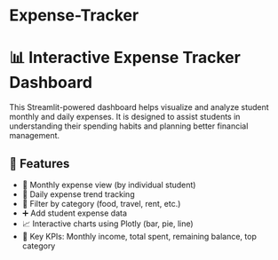 # Expense-Tracker
# 📊 Interactive Expense Tracker Dashboard

This Streamlit-powered dashboard helps visualize and analyze student monthly and daily expenses. It is designed to assist students in understanding their spending habits and planning better financial management.

## 🚀 Features

- 📅 Monthly expense view (by individual student)
- 📆 Daily expense trend tracking
- 📂 Filter by category (food, travel, rent, etc.)
- ➕ Add student expense data
- 📈 Interactive charts using Plotly (bar, pie, line)
- 📌 Key KPIs: Monthly income, total spent, remaining balance, top category

